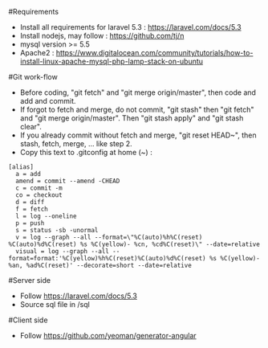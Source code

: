#Requirements

- Install all requirements for laravel 5.3 : https://laravel.com/docs/5.3
- Install nodejs, may follow : https://github.com/tj/n
- mysql version >= 5.5
- Apache2 : https://www.digitalocean.com/community/tutorials/how-to-install-linux-apache-mysql-php-lamp-stack-on-ubuntu

#Git work-flow

- Before coding, "git fetch" and "git merge origin/master", then code and add and commit.
- If forgot to fetch and merge, do not commit, "git stash" then "git fetch" and "git merge origin/master". Then "git stash apply" and "git stash clear".
- If you already commit without fetch and merge, "git reset HEAD~", then stash, fetch, merge, ... like step 2.
- Copy this text to .gitconfig at home (~) : 

```
[alias]
  a = add
  amend = commit --amend -CHEAD
  c = commit -m
  co = checkout
  d = diff
  f = fetch
  l = log --oneline
  p = push
  s = status -sb -unormal
  v = log --graph --all --format=\"%C(auto)%h%C(reset) %C(auto)%d%C(reset) %s %C(yellow)- %cn, %cd%C(reset)\" --date=relative
  visual = log --graph --all --format=format:'%C(yellow)%h%C(reset)%C(auto)%d%C(reset) %s %C(yellow)- %an, %ad%C(reset)' --decorate=short --date=relative
```

#Server side

- Follow https://laravel.com/docs/5.3
- Source sql file in /sql

#Client side

- Follow https://github.com/yeoman/generator-angular

